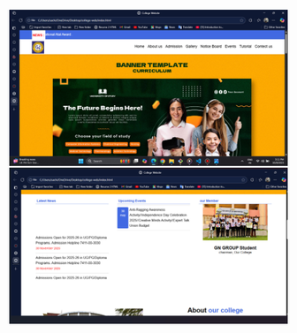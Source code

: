 ![image alt](https://github.com/mrsachingautam/OIBSIP/blob/master/bandicam%202025-10-09%2015-11-38-527.jpg?raw=true)
![image alt](https://github.com/mrsachingautam/OIBSIP/blob/master/bandicam%202025-10-09%2015-12-43-190.jpg?raw=true)
